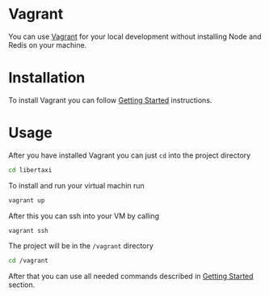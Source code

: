 # Vagrant

You can use [Vagrant](https://www.vagrantup.com/) for your local development without installing
Node and Redis on your machine.

# Installation

To install Vagrant you can follow [Getting Started](https://www.vagrantup.com/intro/getting-started/index.html)
instructions.

# Usage

After you have installed Vagrant you can just `cd` into the project directory
```bash
cd libertaxi
```

To install and run your virtual machin run
```bash
vagrant up
```

After this you can ssh into your VM by calling
```bash
vagrant ssh
```

The project will be in the `/vagrant` directory
```bash
cd /vagrant
```

After that you can use all needed commands described in
[Getting Started](GETTING-STARTED.md) section.


